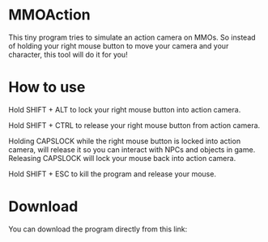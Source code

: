 # MMOAction
This tiny program tries to simulate an action camera on MMOs. So instead of holding your right mouse button to move your camera and your character, this tool will do it for you!

# How to use

Hold SHIFT + ALT to lock your right mouse button into action camera.

Hold SHIFT + CTRL to release your right mouse button from action camera.

Holding CAPSLOCK while the right mouse button is locked into action camera, will release it so you can interact with NPCs and objects in game. Releasing CAPSLOCK will lock your mouse back into action camera.

Hold SHIFT + ESC to kill the program and release your mouse.

# Download

You can download the program directly from this link: